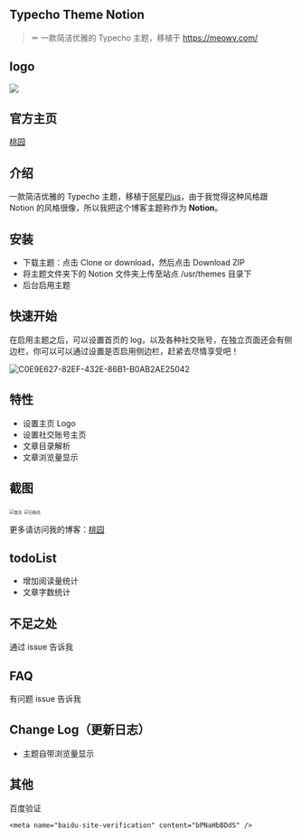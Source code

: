## Typecho Theme Notion

> ✏ 一款简洁优雅的 Typecho 主题，移植于 https://meowv.com/

## logo

![](http://imgs.taoweng.site/2019-11-18-034731.png)

## 官方主页
[桃园](http://www.taoweng.site/)

## 介绍
一款简洁优雅的 Typecho 主题，移植于[阿星Plus](https://meowv.com/)，由于我觉得这种风格跟 Notion 的风格很像，所以我把这个博客主题称作为 **Notion**。

## 安装
- 下载主题：点击 Clone or download，然后点击 Download ZIP
- 将主题文件夹下的 Notion 文件夹上传至站点 /usr/themes 目录下
- 后台启用主题

## 快速开始

在启用主题之后，可以设置首页的 log，以及各种社交账号，在独立页面还会有侧边栏，你可以可以通过设置是否启用侧边栏，赶紧去尽情享受吧！

![C0E9E627-82EF-432E-86B1-B0AB2AE25042](http://imgs.taoweng.site/2019-11-18-035259.jpg)

## 特性
- 设置主页 Logo
- 设置社交账号主页
- 文章目录解析
- 文章浏览量显示

## 截图
<img src="http://imgs.taoweng.site/2019-11-18-034912.jpg" alt="首页" style="zoom:50%;" />



<img src="http://imgs.taoweng.site/2019-11-18-034953.jpg" alt="归档页" style="zoom:50%;" />

更多请访问我的博客：[桃园](http://www.taoweng.site/)

## todoList

- 增加阅读量统计
- 文章字数统计
## 不足之处
通过 issue 告诉我
## FAQ
有问题 issue 告诉我
## Change Log（更新日志）
- 主题自带浏览量显示

## 其他

百度验证

```
<meta name="baidu-site-verification" content="bPNaHbBDdS" />
```